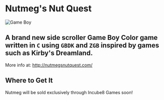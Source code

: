 # Nutmeg's Nut Quest
![Game Boy](https://img.shields.io/badge/platform-Game%20Boy-blue.svg)

## A brand new side scroller Game Boy Color game written in `C` using `GBDK` and `ZGB` inspired by games such as Kirby's Dreamland.

More info at: http://nutmegsnutquest.com/

## Where to Get It

Nutmeg will be sold exclusively through Incube8 Games soon!
